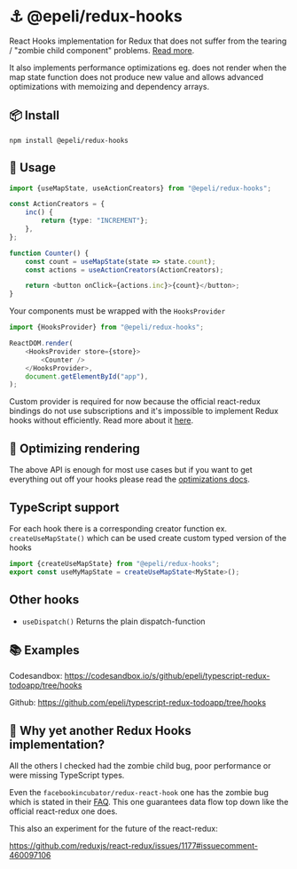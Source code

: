 # ⚓ @epeli/redux-hooks

React Hooks implementation for Redux that does not suffer from the tearing /
"zombie child component" problems. [Read more](#-why-yet-another-redux-hooks-implementation).

It also implements performance optimizations eg. does not render when the map
state function does not produce new value and allows advanced
optimizations with memoizing and dependency arrays.

## 📦 Install

    npm install @epeli/redux-hooks

## 📖 Usage

```ts
import {useMapState, useActionCreators} from "@epeli/redux-hooks";

const ActionCreators = {
    inc() {
        return {type: "INCREMENT"};
    },
};

function Counter() {
    const count = useMapState(state => state.count);
    const actions = useActionCreators(ActionCreators);

    return <button onClick={actions.inc}>{count}</button>;
}
```

Your components must be wrapped with the `HooksProvider`

```ts
import {HooksProvider} from "@epeli/redux-hooks";

ReactDOM.render(
    <HooksProvider store={store}>
        <Counter />
    </HooksProvider>,
    document.getElementById("app"),
);
```

Custom provider is required for now because the official react-redux bindings
do not use subscriptions and it's impossible to implement Redux hooks without
efficiently. Read more about it
[here](https://github.com/reduxjs/react-redux/issues/1177).

## 🚀 Optimizing rendering

The above API is enough for most use cases but if you want to get everything out off
your hooks please read the [optimizations docs](docs/optimizing.md).

## TypeScript support

For each hook there is a corresponding creator function ex. `createUseMapState()`
which can be used create custom typed version of the hooks

```ts
import {createUseMapState} from "@epeli/redux-hooks";
export const useMyMapState = createUseMapState<MyState>();
```

## Other hooks

- `useDispatch()` Returns the plain dispatch-function 

## 📚 Examples

Codesandbox: https://codesandbox.io/s/github/epeli/typescript-redux-todoapp/tree/hooks

Github: https://github.com/epeli/typescript-redux-todoapp/tree/hooks

## 🤔 Why yet another Redux Hooks implementation?

All the others I checked had the zombie child bug, poor performance or were missing TypeScript types.

Even the `facebookincubator/redux-react-hook` one has the zombie bug which is stated in their [FAQ](https://github.com/facebookincubator/redux-react-hook/blob/da74ab765c200133f86b629869ba1fdbf46afa97/README.md#how-does-this-compare-to-react-redux). This one guarantees data flow top down like the official react-redux one does.

This also an experiment for the future of the react-redux:

https://github.com/reduxjs/react-redux/issues/1177#issuecomment-460097106
